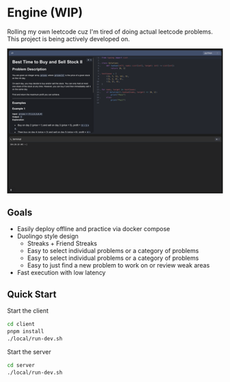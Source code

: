 # Engine (WIP)
Rolling my own leetcode cuz I'm tired of doing actual leetcode problems.
This project is being actively developed on.

![screenshot](./assets/021024.png)

## Goals
- Easily deploy offline and practice via docker compose
- Duolingo style design
  - Streaks + Friend Streaks
  - Easy to select individual problems or a category of problems
  - Easy to select individual problems or a category of problems
  - Easy to just find a new problem to work on or review weak areas
- Fast execution with low latency

## Quick Start
Start the client
```bash
cd client
pnpm install
./local/run-dev.sh
```

Start the server
```bash
cd server
./local/run-dev.sh
```



